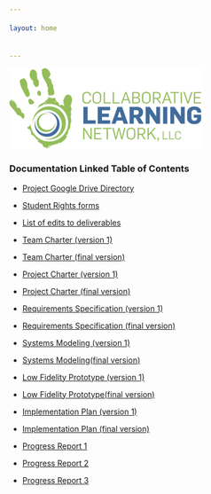```yaml
---

layout: home


---
```




![Collaborative Learning Network Logo](img/collab_learning.png)


### Documentation Linked Table of Contents

- [Project Google Drive Directory](https://drive.google.com/drive/folders/1_W3Q4t3e6ECgmr5e_UodI6c1w6_If6em?usp=sharing)

- [Student Rights forms](https://drive.google.com/drive/folders/1Lr2BPlaGID2Bys9MvFWbj_sOZxYdiVi1?usp=sharing)

- [List of edits to deliverables](https://docs.google.com/document/d/1hrYCVnfO2qM0m8cz1QW55r1sFKwWNYsp1clsd2gv6Lw/edit?usp=sharing)

- [Team Charter (version 1)](https://drive.google.com/file/d/1IPVZQzLblUkbvRnYKsS3j7J-3zVYhJZw/view?usp=sharing)

- [Team Charter (final version)](https://docs.google.com/document/d/1bWXb4EIxMBhDTfw5IDom4XK1gsi0wCLVGNdsAfAhfhU/edit?usp=sharing)

- [Project Charter (version 1)](https://drive.google.com/file/d/1ksS13gJz4CUtMfRuISVq6Fh_3Pz5TSRW/view?usp=sharing)

- [Project Charter (final version)](https://docs.google.com/document/d/1dQ8ysuD-ajK58X_7trq-o1I35dW0cMV9DHEdXSqrKvs/edit?usp=sharing)

- [Requirements Specification (version 1)](https://drive.google.com/file/d/1FKqoGaREK3v3nZFR9BRUigB_QdAH6BMl/view?usp=sharing)

- [Requirements Specification (final version)](https://docs.google.com/document/d/1oVoiwobkOuBdHq2dBI7CJ_HlUwmtG-1k40z-zeEuF58/edit?usp=sharing)

- [Systems Modeling (version 1)](https://drive.google.com/file/d/1dflJOVSw4kREudyE_6TmHVSEyr0aKQoP/view?usp=sharing)

- [Systems Modeling(final version)]()

- [Low Fidelity Prototype (version 1)]()

- [Low Fidelity Prototype(final version)]()

- [Implementation Plan (version 1)](https://drive.google.com/file/d/1x1SK6ay2gP5DLnngaQYn5Bd1zpgwOc3V/view?usp=sharing)

- [Implementation Plan (final version)](https://drive.google.com/file/d/1BPMu_swvKOFRl0C35RbM-9mJ--4e0B7T/view?usp=sharing)

- [Progress Report 1](https://docs.google.com/document/d/1sSUyYZ14ICoyCM070WC0hfeYNWUrJiwEzUQfhs8S0QM/edit?usp=sharing)

- [Progress Report 2](https://drive.google.com/file/d/1bQUVIwRymoXsqUUCVg5n2h6fPR3xedaU/view?usp=sharing)

- [Progress Report 3](https://drive.google.com/file/d/1hJwY32JJMrgA3w3cveqc4UWtdOdyf2ZX/view?usp=sharing)


